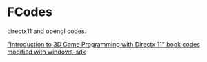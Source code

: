 # FCodes
directx11 and opengl codes.

["Introduction to 3D Game Programming with Directx 11" book codes modified with windows-sdk](Dx2017/README.md)
